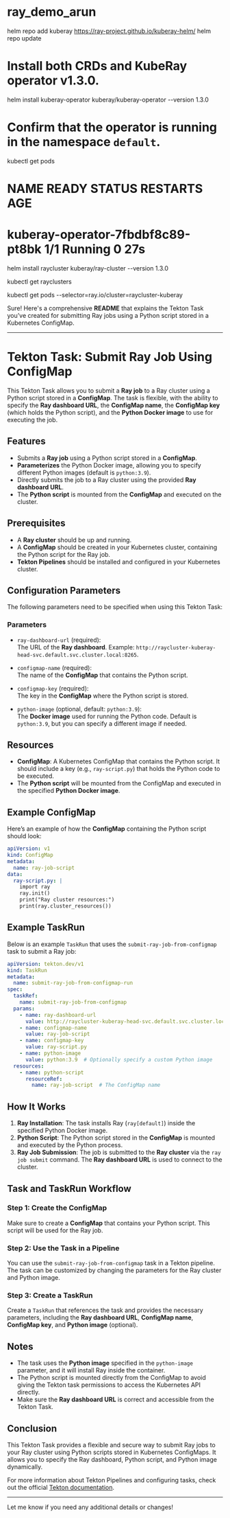 # ray_demo_arun
helm repo add kuberay https://ray-project.github.io/kuberay-helm/
helm repo update

# Install both CRDs and KubeRay operator v1.3.0.
helm install kuberay-operator kuberay/kuberay-operator --version 1.3.0

# Confirm that the operator is running in the namespace `default`.
kubectl get pods
# NAME                                READY   STATUS    RESTARTS   AGE
# kuberay-operator-7fbdbf8c89-pt8bk   1/1     Running   0          27s


helm install raycluster kuberay/ray-cluster --version 1.3.0

kubectl get rayclusters


kubectl get pods --selector=ray.io/cluster=raycluster-kuberay



Sure! Here's a comprehensive **README** that explains the Tekton Task you’ve created for submitting Ray jobs using a Python script stored in a Kubernetes ConfigMap.

---

# Tekton Task: Submit Ray Job Using ConfigMap

This Tekton Task allows you to submit a **Ray job** to a Ray cluster using a Python script stored in a **ConfigMap**. The task is flexible, with the ability to specify the **Ray dashboard URL**, the **ConfigMap name**, the **ConfigMap key** (which holds the Python script), and the **Python Docker image** to use for executing the job.

## Features
- Submits a **Ray job** using a Python script stored in a **ConfigMap**.
- **Parameterizes** the Python Docker image, allowing you to specify different Python images (default is `python:3.9`).
- Directly submits the job to a Ray cluster using the provided **Ray dashboard URL**.
- The **Python script** is mounted from the **ConfigMap** and executed on the cluster.

## Prerequisites
- A **Ray cluster** should be up and running.
- A **ConfigMap** should be created in your Kubernetes cluster, containing the Python script for the Ray job.
- **Tekton Pipelines** should be installed and configured in your Kubernetes cluster.

## Configuration Parameters

The following parameters need to be specified when using this Tekton Task:

### Parameters

- `ray-dashboard-url` (required):  
  The URL of the **Ray dashboard**. Example: `http://raycluster-kuberay-head-svc.default.svc.cluster.local:8265`.

- `configmap-name` (required):  
  The name of the **ConfigMap** that contains the Python script.

- `configmap-key` (required):  
  The key in the **ConfigMap** where the Python script is stored.

- `python-image` (optional, default: `python:3.9`):  
  The **Docker image** used for running the Python code. Default is `python:3.9`, but you can specify a different image if needed.

## Resources

- **ConfigMap**: A Kubernetes ConfigMap that contains the Python script. It should include a key (e.g., `ray-script.py`) that holds the Python code to be executed.
- The **Python script** will be mounted from the ConfigMap and executed in the specified **Python Docker image**.

## Example ConfigMap

Here’s an example of how the **ConfigMap** containing the Python script should look:

```yaml
apiVersion: v1
kind: ConfigMap
metadata:
  name: ray-job-script
data:
  ray-script.py: |
    import ray
    ray.init()
    print("Ray cluster resources:")
    print(ray.cluster_resources())
```

## Example TaskRun

Below is an example `TaskRun` that uses the `submit-ray-job-from-configmap` task to submit a Ray job:

```yaml
apiVersion: tekton.dev/v1
kind: TaskRun
metadata:
  name: submit-ray-job-from-configmap-run
spec:
  taskRef:
    name: submit-ray-job-from-configmap
  params:
    - name: ray-dashboard-url
      value: http://raycluster-kuberay-head-svc.default.svc.cluster.local:8265
    - name: configmap-name
      value: ray-job-script
    - name: configmap-key
      value: ray-script.py
    - name: python-image
      value: python:3.9  # Optionally specify a custom Python image
  resources:
    - name: python-script
      resourceRef:
        name: ray-job-script  # The ConfigMap name
```

## How It Works

1. **Ray Installation**: The task installs Ray (`ray[default]`) inside the specified Python Docker image.
2. **Python Script**: The Python script stored in the **ConfigMap** is mounted and executed by the Python process.
3. **Ray Job Submission**: The job is submitted to the **Ray cluster** via the `ray job submit` command. The **Ray dashboard URL** is used to connect to the cluster.

## Task and TaskRun Workflow

### Step 1: Create the ConfigMap
Make sure to create a **ConfigMap** that contains your Python script. This script will be used for the Ray job.

### Step 2: Use the Task in a Pipeline
You can use the `submit-ray-job-from-configmap` task in a Tekton pipeline. The task can be customized by changing the parameters for the Ray cluster and Python image.

### Step 3: Create a TaskRun
Create a `TaskRun` that references the task and provides the necessary parameters, including the **Ray dashboard URL**, **ConfigMap name**, **ConfigMap key**, and **Python image** (optional).

## Notes

- The task uses the **Python image** specified in the `python-image` parameter, and it will install Ray inside the container.
- The Python script is mounted directly from the ConfigMap to avoid giving the Tekton task permissions to access the Kubernetes API directly.
- Make sure the **Ray dashboard URL** is correct and accessible from the Tekton Task.

## Conclusion

This Tekton Task provides a flexible and secure way to submit Ray jobs to your Ray cluster using Python scripts stored in Kubernetes ConfigMaps. It allows you to specify the Ray dashboard, Python script, and Python image dynamically.

For more information about Tekton Pipelines and configuring tasks, check out the official [Tekton documentation](https://tekton.dev/docs/).

---

Let me know if you need any additional details or changes!















